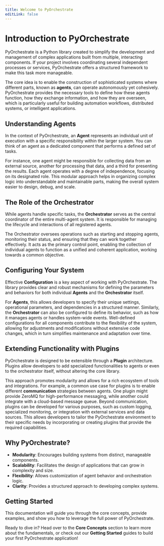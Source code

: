```yaml
---
title: Welcome to PyOrchestrate
editLink: false
---
```


# Introduction to PyOrchestrate

PyOrchestrate is a Python library created to simplify the development and management of complex applications built from multiple, interacting components. If your project involves coordinating several independent processes or services, PyOrchestrate offers a structured framework to make this task more manageable.

The core idea is to enable the construction of sophisticated systems where different parts, known as **agents**, can operate autonomously yet cohesively. PyOrchestrate provides the necessary tools to define how these agents function, how they exchange information, and how they are overseen, which is particularly useful for building automation workflows, distributed systems, or intelligent applications.

## Understanding Agents

In the context of PyOrchestrate, an **Agent** represents an individual unit of execution with a specific responsibility within the larger system. You can think of an agent as a dedicated component that performs a defined set of tasks.

For instance, one agent might be responsible for collecting data from an external source, another for processing that data, and a third for presenting the results. Each agent operates with a degree of independence, focusing on its designated role. This modular approach helps in organizing complex logic into understandable and maintainable parts, making the overall system easier to design, debug, and scale.

## The Role of the Orchestrator

While agents handle specific tasks, the **Orchestrator** serves as the central coordinator of the entire multi-agent system. It is responsible for managing the lifecycle and interactions of all registered agents.

The Orchestrator oversees operations such as starting and stopping agents, monitoring their status, and ensuring that they can work together effectively. It acts as the primary control point, enabling the collection of individual agents to function as a unified and coherent application, working towards a common objective.

## Configuring Your System

Effective **Configuration** is a key aspect of working with PyOrchestrate. The library provides clear and robust mechanisms for defining the parameters and behaviors for both individual **Agents** and the **Orchestrator** itself.

For **Agents**, this allows developers to specify their unique settings, operational parameters, and dependencies in a structured manner. Similarly, the **Orchestrator** can also be configured to define its behavior, such as how it manages agents or handles system-wide events. Well-defined configurations for all components contribute to the flexibility of the system, allowing for adjustments and modifications without extensive code changes, which in turn simplifies maintenance and adaptation over time.

## Extending Functionality with Plugins

PyOrchestrate is designed to be extensible through a **Plugin** architecture. Plugins allow developers to add specialized functionalities to agents or even to the orchestrator itself, without altering the core library.

This approach promotes modularity and allows for a rich ecosystem of tools and integrations. For example, a common use case for plugins is to enable different **communication** strategies between agents. One plugin might provide ZeroMQ for high-performance messaging, while another could integrate with a cloud-based message queue. Beyond communication, plugins can be developed for various purposes, such as custom logging, specialized monitoring, or integration with external services and data sources. This allows developers to tailor the PyOrchestrate environment to their specific needs by incorporating or creating plugins that provide the required capabilities.

## Why PyOrchestrate?

*   **Modularity**: Encourages building systems from distinct, manageable components.
*   **Scalability**: Facilitates the design of applications that can grow in complexity and size.
*   **Flexibility**: Allows customization of agent behavior and orchestration logic.
*   **Clarity**: Provides a structured approach to developing complex systems.

## Getting Started

This documentation will guide you through the core concepts, provide examples, and show you how to leverage the full power of PyOrchestrate.

Ready to dive in? Head over to the **Core Concepts** section to learn more about the fundamentals, or check out our **Getting Started** guides to build your first PyOrchestrate application!
